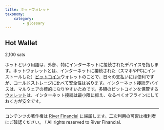 ```yaml
---
title: ホットウォレット
taxonomy:
    category:
        - glossary
---
```


## Hot Wallet
2,100 sats

ホットという用語は、外部、特にインターネットに接続されたデバイスを指します。ホットウォレットとは、インターネットに接続された（スマホやPCにインストールした）[ビットコイン](http://lostinbitcoin.jp.testrs.jp/staging/glossary/bitcoin/)ウォレットのことで、日々の支払いには便利ですが、[コールドストレージ](http://lostinbitcoin.jp.testrs.jp/staging/glossary/cold_storage/)に比べて安全性は劣ります。インターネット接続デバイスは、マルウェアの標的になりやすいためです。多額のビットコインを保管する[ウォレット](http://lostinbitcoin.jp.testrs.jp/staging/glossary/wallet/)は、インターネット接続は最小限に抑え、なるべくオフラインにしておく方が安全です。

---
コンテンツの著作権は [River Financial](https://river.com/) に帰属します。二次利用の可否は権利者にご確認ください。 / All rights reserved to River Financial.

